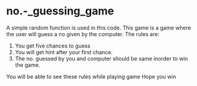 # no.-_guessing_game
A simple random function is used in this code.
This game is a game where the user will guess a no given by the computer.
The rules are:
1. You get five chances to guess
2. You will get hint after your first chance.
3. The no. guessed by you and computer should be same inorder to win the game.

You will be able to see these rules while playing game
Hope you win
